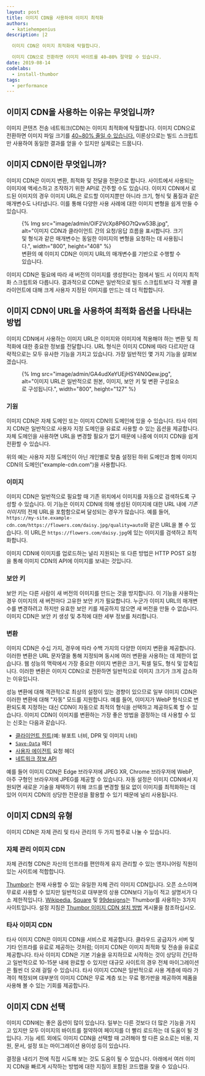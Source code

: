 ```yaml
---
layout: post
title: 이미지 CDN을 사용하여 이미지 최적화
authors:
  - katiehempenius
description: |2

  이미지 CDN은 이미지 최적화에 탁월합니다.

  이미지 CDN으로 전환하면 이미지 바이트를 40–80% 절약할 수 있습니다.
date: 2019-08-14
codelabs:
  - install-thumbor
tags:
  - performance
---
```


## 이미지 CDN을 사용하는 이유는 무엇입니까?

이미지 콘텐츠 전송 네트워크(CDN)는 이미지 최적화에 탁월합니다. 이미지 CDN으로 전환하면 이미지 파일 크기를 [40~80% 줄일 수 있습니다.](https://www.youtube.com/watch?v=YJGCZCaIZkQ&t=1010s) 이론상으로는 빌드 스크립트만 사용하여 동일한 결과를 얻을 수 있지만 실제로는 드뭅니다.

## 이미지 CDN이란 무엇입니까?

이미지 CDN은 이미지 변환, 최적화 및 전달을 전문으로 합니다. 사이트에서 사용되는 이미지에 액세스하고 조작하기 위한 API로 간주할 수도 있습니다. 이미지 CDN에서 로드된 이미지의 경우 이미지 URL은 로드할 이미지뿐만 아니라 크기, 형식 및 품질과 같은 매개변수도 나타냅니다. 이를 통해 다양한 사용 사례에 대한 이미지 변형을 쉽게 만들 수 있습니다.

<figure>{% Img src="image/admin/OIF2VcXp8P6O7tQvw53B.jpg", alt="이미지 CDN과 클라이언트 간의 요청/응답 흐름을 표시합니다. 크기 및 형식과 같은 매개변수는 동일한 이미지의 변형을 요청하는 데 사용됩니다.", width="800", height="408" %}<figcaption> 변환의 예 이미지 CDN은 이미지 URL의 매개변수를 기반으로 수행할 수 있습니다.</figcaption></figure>

이미지 CDN은 필요에 따라 새 버전의 이미지를 생성한다는 점에서 빌드 시 이미지 최적화 스크립트와 다릅니다. 결과적으로 CDN은 일반적으로 빌드 스크립트보다 각 개별 클라이언트에 대해 크게 사용자 지정된 이미지를 만드는 데 더 적합합니다.

## 이미지 CDN이 URL을 사용하여 최적화 옵션을 나타내는 방법

이미지 CDN에서 사용하는 이미지 URL은 이미지와 이미지에 적용해야 하는 변환 및 최적화에 대한 중요한 정보를 전달합니다. URL 형식은 이미지 CDN에 따라 다르지만 대략적으로는 모두 유사한 기능을 가지고 있습니다. 가장 일반적인 몇 가지 기능을 살펴보겠습니다.

<figure>{% Img src="image/admin/GA4udXeYUEjHSY4N0Qew.jpg", alt="이미지 URL은 일반적으로 원본, 이미지, 보안 키 및 변환 구성요소로 구성됩니다.", width="800", height="127" %}</figure>

### 기원

이미지 CDN은 자체 도메인 또는 이미지 CDN의 도메인에 있을 수 있습니다. 타사 이미지 CDN은 일반적으로 사용자 지정 도메인을 유료로 사용할 수 있는 옵션을 제공합니다. 자체 도메인을 사용하면 URL을 변경할 필요가 없기 때문에 나중에 이미지 CDN을 쉽게 전환할 수 있습니다.

위의 예는 사용자 지정 도메인이 아닌 개인별로 맞춤 설정된 하위 도메인과 함께 이미지 CDN의 도메인("example-cdn.com")을 사용합니다.

### 이미지

이미지 CDN은 일반적으로 필요할 때 기존 위치에서 이미지를 자동으로 검색하도록 구성할 수 있습니다. 이 기능은 이미지 CDN에 의해 생성된 이미지에 대한 URL 내에 *기존 이미지*의 전체 URL을 포함함으로써 달성되는 경우가 많습니다. 예를 들어, `https://my-site.example-cdn.com/https://flowers.com/daisy.jpg/quality=auto`와 같은 URL을 볼 수 있습니다. 이 URL은 `https://flowers.com/daisy.jpg`에 있는 이미지를 검색하고 최적화합니다.

이미지 CDN에 이미지를 업로드하는 널리 지원되는 또 다른 방법은 HTTP POST 요청을 통해 이미지 CDN의 API에 이미지를 보내는 것입니다.

### 보안 키

보안 키는 다른 사람이 새 버전의 이미지를 만드는 것을 방지합니다. 이 기능을 사용하는 경우 이미지의 새 버전마다 고유한 보안 키가 필요합니다. 누군가 이미지 URL의 매개변수를 변경하려고 하지만 유효한 보안 키를 제공하지 않으면 새 버전을 만들 수 없습니다. 이미지 CDN은 보안 키 생성 및 추적에 대한 세부 정보를 처리합니다.

### 변환

이미지 CDN은 수십 가지, 경우에 따라 수백 가지의 다양한 이미지 변환을 제공합니다. 이러한 변환은 URL 문자열을 통해 지정되며 동시에 여러 변환을 사용하는 데 제한이 없습니다. 웹 성능의 맥락에서 가장 중요한 이미지 변환은 크기, 픽셀 밀도, 형식 및 압축입니다. 이러한 변환은 이미지 CDN으로 전환하면 일반적으로 이미지 크기가 크게 감소하는 이유입니다.

성능 변환에 대해 객관적으로 최상의 설정이 있는 경향이 있으므로 일부 이미지 CDN은 이러한 변환에 대해 "자동" 모드를 지원합니다. 예를 들어, 이미지가 WebP 형식으로 변환되도록 지정하는 대신 CDN이 자동으로 최적의 형식을 선택하고 제공하도록 할 수 있습니다. 이미지 CDN이 이미지를 변환하는 가장 좋은 방법을 결정하는 데 사용할 수 있는 신호는 다음과 같습니다.

- [클라이언트 힌트](https://developer.chrome.com/blog/automating-resource-selection-with-client-hints/)(예: 뷰포트 너비, DPR 및 이미지 너비)
- [`Save-Data`](https://developer.mozilla.org/docs/Web/HTTP/Headers/Save-Data) 헤더
- [사용자 에이전트](https://developer.mozilla.org/docs/Web/HTTP/Headers/User-Agent) 요청 헤더
- [네트워크 정보 API](https://developer.mozilla.org/docs/Web/API/Network_Information_API)

예를 들어 이미지 CDN은 Edge 브라우저에 JPEG XR, Chrome 브라우저에 WebP, 아주 구형인 브라우저에 JPEG를 제공할 수 있습니다. 자동 설정은 이미지 CDN에서 지원되면 새로운 기술을 채택하기 위해 코드를 변경할 필요 없이 이미지를 최적화하는 데 있어 이미지 CDN의 상당한 전문성을 활용할 수 있기 때문에 널리 사용됩니다.

## 이미지 CDN의 유형

이미지 CDN은 자체 관리 및 타사 관리의 두 가지 범주로 나눌 수 있습니다.

### 자체 관리 이미지 CDN

자체 관리형 CDN은 자신의 인프라를 편안하게 유지 관리할 수 있는 엔지니어링 직원이 있는 사이트에 적합합니다.

[Thumbor](https://github.com/thumbor/thumbor)는 현재 사용할 수 있는 유일한 자체 관리 이미지 CDN입니다. 오픈 소스이며 무료로 사용할 수 있지만 일반적으로 대부분의 상용 CDN보다 기능이 적고 설명서가 다소 제한적입니다. [Wikipedia](https://wikitech.wikimedia.org/wiki/Thumbor), [Square](https://medium.com/square-corner-blog/dynamic-images-with-thumbor-a430a1cfcd87) 및 [99designs](https://99designs.com/tech-blog/blog/2013/07/01/thumbnailing-with-thumbor/)는 Thumbor를 사용하는 3가지 사이트입니다. 설정 지침은 [Thumbor 이미지 CDN 설치 방법](/install-thumbor) 게시물을 참조하십시오.

### 타사 이미지 CDN

타사 이미지 CDN은 이미지 CDN을 서비스로 제공합니다. 클라우드 공급자가 서버 및 기타 인프라를 유료로 제공하는 것처럼; 이미지 CDN은 이미지 최적화 및 전송을 유료로 제공합니다. 타사 이미지 CDN은 기본 기술을 유지하므로 시작하는 것이 상당히 간단하고 일반적으로 10-15분 내에 완료할 수 있지만 대규모 사이트의 경우 전체 마이그레이션은 훨씬 더 오래 걸릴 수 있습니다. 타사 이미지 CDN은 일반적으로 사용 계층에 따라 가격이 책정되며 대부분의 이미지 CDN은 무료 계층 또는 무료 평가판을 제공하여 제품을 사용해 볼 수 있는 기회를 제공합니다.

## 이미지 CDN 선택

이미지 CDN에는 좋은 옵션이 많이 있습니다. 일부는 다른 것보다 더 많은 기능을 가지고 있지만 모두 이미지의 바이트를 절약하여 페이지를 더 빨리 로드하는 데 도움이 될 것입니다. 기능 세트 외에도 이미지 CDN을 선택할 때 고려해야 할 다른 요소로는 비용, 지원, 문서, 설정 또는 마이그레이션 용이성 등이 있습니다.

결정을 내리기 전에 직접 시도해 보는 것도 도움이 될 수 있습니다. 아래에서 여러 이미지 CDN을 빠르게 시작하는 방법에 대한 지침이 포함된 코드랩을 찾을 수 있습니다.

